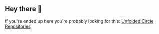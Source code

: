 ## Hey there 👋

If you're ended up here you're probably looking for this:
[Unfolded Circle Repositories](https://github.com/unfoldedcircle)
